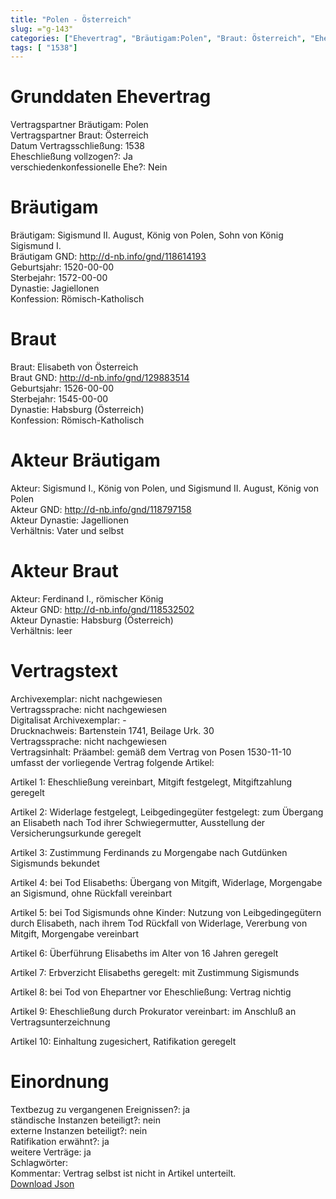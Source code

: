 ```yaml
---
title: "Polen - Österreich"
slug: ="g-143"
categories: ["Ehevertrag", "Bräutigam:Polen", "Braut: Österreich", "Eheschließung vollzogen?:Ja", "verschiedenkonfessionelle Ehe?:Nein", "Dynastie Bräutigam:Jagiellonen", "Akteur Bräutigam:Sigismund I., König von Polen, und Sigismund II. August, König von Polen", "Akteur Braut:Ferdinand I., römischer König", "Textbezug?:ja", "Ständisch?:nein", "Ratifikation?:ja", "Sonstiges?:ja", "Bräutigam:Polen", "Braut: Österreich"]
tags: [ "1538"]
---
```

<!--more-->

# Grunddaten Ehevertrag

Vertragspartner Bräutigam: Polen<br>
Vertragspartner Braut: Österreich<br>
Datum Vertragsschließung: 1538<br>
Eheschließung vollzogen?: Ja<br>
verschiedenkonfessionelle Ehe?: Nein<br>
# Bräutigam

Bräutigam: Sigismund II. August, König von Polen, Sohn von König Sigismund I.<br>
Bräutigam GND: http://d-nb.info/gnd/118614193<br>
Geburtsjahr: 1520-00-00<br>
Sterbejahr: 1572-00-00<br>
Dynastie: Jagiellonen<br>
Konfession: Römisch-Katholisch<br>
# Braut

Braut: Elisabeth von Österreich<br>
Braut GND: http://d-nb.info/gnd/129883514<br>
Geburtsjahr: 1526-00-00<br>
Sterbejahr: 1545-00-00<br>
Dynastie: Habsburg (Österreich)<br>
Konfession: Römisch-Katholisch<br>
# Akteur Bräutigam

Akteur: Sigismund I., König von Polen, und Sigismund II. August, König von Polen<br>
Akteur GND: http://d-nb.info/gnd/118797158<br>
Akteur Dynastie: Jagellionen<br>
Verhältnis: Vater und selbst<br>
# Akteur Braut

Akteur: Ferdinand I., römischer König<br>
Akteur GND: http://d-nb.info/gnd/118532502<br>
Akteur Dynastie: Habsburg (Österreich)<br>
Verhältnis: leer<br>
# Vertragstext

Archivexemplar: nicht nachgewiesen<br>
Vertragssprache: nicht nachgewiesen<br>
Digitalisat Archivexemplar: -<br>
Drucknachweis: Bartenstein 1741, Beilage Urk. 30<br>
Vertragssprache: nicht nachgewiesen<br>
Vertragsinhalt: Präambel: gemäß dem Vertrag von Posen 1530-11-10 umfasst der vorliegende Vertrag folgende Artikel:

Artikel 1: Eheschließung vereinbart, Mitgift festgelegt, Mitgiftzahlung geregelt

Artikel 2: Widerlage festgelegt, Leibgedingegüter festgelegt: zum Übergang an Elisabeth nach Tod ihrer Schwiegermutter, Ausstellung der Versicherungsurkunde geregelt

Artikel 3: Zustimmung Ferdinands zu Morgengabe nach Gutdünken Sigismunds bekundet

Artikel 4: bei Tod Elisabeths: Übergang von Mitgift, Widerlage, Morgengabe an Sigismund, ohne Rückfall vereinbart

Artikel 5: bei Tod Sigismunds ohne Kinder: Nutzung von Leibgedingegütern durch Elisabeth, nach ihrem Tod Rückfall von Widerlage, Vererbung von Mitgift, Morgengabe vereinbart

Artikel 6: Überführung Elisabeths im Alter von 16 Jahren geregelt

Artikel 7: Erbverzicht Elisabeths geregelt: mit Zustimmung Sigismunds

Artikel 8: bei Tod von Ehepartner vor Eheschließung: Vertrag nichtig

Artikel 9: Eheschließung durch Prokurator vereinbart: im Anschluß an Vertragsunterzeichnung

Artikel 10: Einhaltung zugesichert, Ratifikation geregelt<br>
# Einordnung

Textbezug zu vergangenen Ereignissen?: ja<br>
ständische Instanzen beteiligt?: nein<br>
externe Instanzen beteiligt?: nein<br>
Ratifikation erwähnt?: ja<br>
weitere Verträge: ja<br>
Schlagwörter: <br>
Kommentar: Vertrag selbst ist nicht in Artikel unterteilt.<br>
[Download Json](/vertraege/vertrag-143.json)